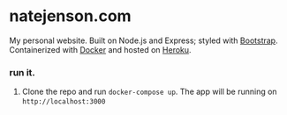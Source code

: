 # natejenson.com
My personal website. Built on Node.js and Express; styled with [Bootstrap](http://getbootstrap.com/). Containerized with [Docker](https://www.docker.com/) and hosted on [Heroku](https://www.heroku.com/).


### run it.

1. Clone the repo and run `docker-compose up`. The app will be running on `http://localhost:3000`
